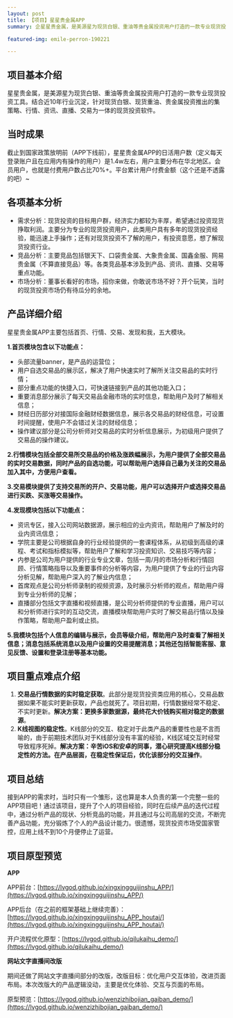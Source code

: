```yaml
---
layout: post
title: 【项目】星星贵金属APP
summary: 企星星贵金属，是美源星为现货白银、重油等贵金属投资用户打造的一款专业现货投资工具。结合近10年行业沉淀，针对现货白银、现货重油、贵金属投资推出的集策略、行情、资讯、直播、交易为一体的现货投资软件。

featured-img: emile-perron-190221

---
```


##  项目基本介绍  ##

星星贵金属，是美源星为现货白银、重油等贵金属投资用户打造的一款专业现货投资工具。结合近10年行业沉淀，针对现货白银、现货重油、贵金属投资推出的集策略、行情、资讯、直播、交易为一体的现货投资软件。

## 当时成果 ##

截止到国家政策放明前（APP下线前），星星贵金属APP的日活用户数（定义每天登录账户且在应用内有操作的用户）是1.4w左右，用户主要分布在华北地区。会员用户，也就是付费用户数占比70%+。平台累计用户付费金额（这个还是不透露的吧）~


## 各项基本分析 ##

- 需求分析：现货投资的目标用户群，经济实力都较为丰厚，希望通过投资现货挣取利润。主要分为专业的现货投资用户，此类用户具有多年的现货投资经验，能迅速上手操作；还有对现货投资不了解的用户，有投资意愿，想了解现货投资行业。
- 竞品分析：主要竞品包括银天下、口袋贵金属、大象贵金属、国鑫金服、网易贵金属（不算直接竞品）等。各类竞品基本涉及到产品、资讯、直播、交易等重点功能。
- 市场分析：董事长看好的市场，招你来做，你敢说市场不好？开个玩笑，当时的现货投资市场仍有待瓜分的余地。

## 产品详细介绍 ##

星星贵金属APP主要包括首页、行情、交易、发现和我，五大模块。

**1.首页模块包含以下功能点：**

- 头部流量banner，是产品的运营位；
- 用户自选交易品的展示区，解决了用户快速实时了解所关注交易品的实时行情；
- 部分重点功能的快捷入口，可快速链接到产品的其他功能入口；
- 重要消息部分展示了每天交易品金融市场的实时信息，帮助用户及时了解相关信息；
- 财经日历部分对接国际金融财经数据信息，展示各交易品的财经信息，可设置时间提醒，使用户不会错过关注的财经信息；
- 操作建议部分是公司分析师对交易品的实时分析信息展示，为初级用户提供了交易品的操作建议。

**2.行情模块包括全部交易所交易品的价格及涨跌幅展示，为用户提供了全部交易品的实时交易数据，同时产品的自选功能，可以帮助用户选择自己最为关注的交易品加入其中，方便用户查看。**

**3.交易模块提供了支持交易所的开户、交易功能，用户可以选择开户或选择交易品进行买跌、买涨等交易操作。**

**4.发现模块包括以下功能点：**

- 资讯专区，接入公司网站数据源，展示相应的业内资讯，帮助用户了解及时的业内资讯信息；
- 学院主要是公司根据自身的行业经验提供的一套课程体系，从初级到高级的课程、考试和指标模拟等，帮助用户了解和学习投资知识、交易技巧等内容；
- 内参是公司为用户提供的行业专业文章，包括一周/月的市场分析和行情回顾、行情策略指导以及重要事件的分析等内容，为用户提供了专业的行业内容分析见解，帮助用户深入的了解业内信息；
- 首席观点是公司分析师录制的视频资源，及时展示分析师的观点，帮助用户得到专业分析师的见解；
- 直播部分包括文字直播和视频直播，是公司分析师提供的专业直播，用户可以和分析师进行实时的互动交流，直播模块帮助用户实时了解交易品行情以及操作策略，帮助用户盈利或止损。

**5.我模块包括个人信息的编辑与展示，会员等级介绍，帮助用户及时查看了解相关信息；消息包括系统消息以及用户设置的交易提醒消息；其他还包括智能客服、意见反馈、设置和登录注册等基本功能。**


## 项目重点难点介绍 ##

1. **交易品行情数据的实时稳定获取**。此部分是现货投资类应用的核心，交易品数据如果不能实时更新获取，产品也就死了。项目初期，行情数据经常不稳定、不实时更新。**解决方案：更换多家数据源，最终花大价钱购买相对稳定的数据源**。
1. **K线视图的稳定性**。K线部分的交互、稳定对于此类产品的重要性也是不言而喻的，由于前期技术团队对于K线部分没有丰富的经验，K线区域交互时经常导致程序死掉。**解决方案：辛苦iOS和安卓的同事，潜心研究提高K线部分稳定性的方法。在产品层面，在稳定性保证后，优化该部分的交互操作**。

## 项目总结 ##

接到APP的需求时，当时只有一个雏形，这也算是本人负责的第一个完整一些的APP项目吧！通过该项目，提升了个人的项目经验，同时在后续产品的迭代过程中，通过分析产品的现状、分析竞品的功能，并且通过与公司高层的交流，不断完善产品功能，充分锻炼了个人的产品设计能力。很遗憾，现货投资市场受国家管控，应用上线不到10个月便停止了运营。

## 项目原型预览 ##

**APP**

APP前台：[https://lvgod.github.io/xingxingguijinshu_APP/](https://lvgod.github.io/xingxingguijinshu_APP/)

APP后台（在之前的框架基础上继续完善）：[https://lvgod.github.io/xingxingguijinshu_APP_houtai/](https://lvgod.github.io/xingxingguijinshu_APP_houtai/)

开户流程优化原型：[https://lvgod.github.io/qilukaihu_demo/](https://lvgod.github.io/qilukaihu_demo/)


**网站文字直播间改版**

期间还做了网站文字直播间部分的改版，改版目标：优化用户交互体验，改进页面布局。本次改版大的产品逻辑没动，主要是优化体验、交互与页面的布局。

原型预览：[https://lvgod.github.io/wenzizhibojian_gaiban_demo/](https://lvgod.github.io/wenzizhibojian_gaiban_demo/)







